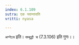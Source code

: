 ```yaml
---
index: 6.1.109
sutra: एङः पदान्तादति
vritti: nyasa

---
```

`अग्नेऽत्र` इति। `सम्बुद्धौ च` (7.3.106) इति गुणः।।